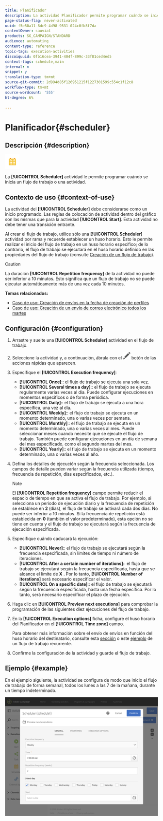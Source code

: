 ```yaml
---
title: Planificador
description: La actividad Planificador permite programar cuándo se inicia un flujo de trabajo o una actividad.
page-status-flag: never-activated
uuid: f5e50a11-8dc9-4d98-9531-024c0fb3f7da
contentOwner: sauviat
products: SG_CAMPAIGN/STANDARD
audience: automating
content-type: reference
topic-tags: execution-activities
discoiquuid: 0fb16cea-3941-404f-899c-33f81ced4ed5
context-tags: schedule,main
internal: n
snippet: y
translation-type: tm+mt
source-git-commit: 2d994d85f126951215f1227301599c554c1f12c8
workflow-type: tm+mt
source-wordcount: '555'
ht-degree: 6%

---
```



# Planificador{#scheduler}

## Descripción {#description}

![](assets/scheduler.png)

La **[!UICONTROL Scheduler]** actividad le permite programar cuándo se inicia un flujo de trabajo o una actividad.

## Contexto de uso {#context-of-use}

La actividad del **[!UICONTROL Scheduler]** debe considerarse como un inicio programado. Las reglas de colocación de actividad dentro del gráfico son las mismas que para la actividad **[!UICONTROL Start]**. Esta actividad no debe tener una transición entrante.

Al crear el flujo de trabajo, utilice sólo una **[!UICONTROL Scheduler]** actividad por rama y recuerde establecer un huso horario. Esto le permite realizar el inicio del flujo de trabajo en un huso horario específico; de lo contrario, el flujo de trabajo se ejecutará en el huso horario definido en las propiedades del flujo de trabajo (consulte [Creación de un flujo de trabajo](../../automating/using/building-a-workflow.md)).

>[!CAUTION]
>
>La duración **[!UICONTROL Repetition frequency]** de la actividad no puede ser inferior a 10 minutos. Esto significa que un flujo de trabajo no se puede ejecutar automáticamente más de una vez cada 10 minutos.

**Temas relacionados:**

* [Caso de uso: Creación de envíos en la fecha de creación de perfiles](../../automating/using/workflow-creation-date-query.md)
* [Caso de uso: Creación de un envío de correo electrónico todos los martes](../../automating/using/workflow-weekly-offer.md)

## Configuración {#configuration}

1. Arrastre y suelte una **[!UICONTROL Scheduler]** actividad en el flujo de trabajo.
1. Seleccione la actividad y, a continuación, ábrala con el ![](assets/edit_darkgrey-24px.png) botón de las acciones rápidas que aparecen.
1. Especifique el **[!UICONTROL Execution frequency]**:

   * **[!UICONTROL Once]**:: el flujo de trabajo se ejecuta una sola vez.
   * **[!UICONTROL Several times a day]**:: el flujo de trabajo se ejecuta regularmente varias veces al día. Puede configurar ejecuciones en momentos específicos o de forma periódica.
   * **[!UICONTROL Daily]**:: el flujo de trabajo se ejecuta a una hora específica, una vez al día.
   * **[!UICONTROL Weekly]**:: el flujo de trabajo se ejecuta en un momento determinado, una o varias veces por semana.
   * **[!UICONTROL Monthly]**:: el flujo de trabajo se ejecuta en un momento determinado, una o varias veces al mes. Puede seleccionar meses cuando necesite que se ejecute el flujo de trabajo. También puede configurar ejecuciones en un día de semana del mes especificado, como el segundo martes del mes.
   * **[!UICONTROL Yearly]**:: el flujo de trabajo se ejecuta en un momento determinado, una o varias veces al año.

1. Defina los detalles de ejecución según la frecuencia seleccionada. Los campos de detalle pueden variar según la frecuencia utilizada (tiempo, frecuencia de repetición, días especificados, etc.).

   >[!NOTE]
   >
   >El **[!UICONTROL Repetition frequency]** campo permite reducir el espacio de tiempo en que se activa el flujo de trabajo. Por ejemplo, si selecciona un período de ejecución diario y la frecuencia de repetición se establece en **2** (días), el flujo de trabajo se activará cada dos días. No puede ser inferior a 10 minutos. Si la frecuencia de repetición está establecida en **0** (también el valor predeterminado), esta opción no se tiene en cuenta y el flujo de trabajo se ejecutará según la frecuencia de ejecución especificada.

1. Especifique cuándo caducará la ejecución:

   * **[!UICONTROL Never]**:: el flujo de trabajo se ejecutará según la frecuencia especificada, sin límites de tiempo ni número de iteraciones.
   * **[!UICONTROL After a certain number of iterations]**:: el flujo de trabajo se ejecutará según la frecuencia especificada, hasta que se alcance el límite de **X** . Por lo tanto, **[!UICONTROL Number of iterations]** será necesario especificar el valor.
   * **[!UICONTROL On a specific date]**:: el flujo de trabajo se ejecutará según la frecuencia especificada, hasta una fecha específica. Por lo tanto, será necesario especificar el plazo de ejecución.

1. Haga clic en **[!UICONTROL Preview next executions]** para comprobar la programación de las siguientes diez ejecuciones del flujo de trabajo.

1. En la **[!UICONTROL Execution options]** ficha, configure el huso horario del Planificador en el **[!UICONTROL Time zone]** campo.

   Para obtener más información sobre el envío de envíos en función del huso horario del destinatario, consulte esta [sección](../../sending/using/sending-messages-at-the-recipient-s-time-zone.md) o este [ejemplo](../../automating/using/recurring-push-notifications.md) de un flujo de trabajo recurrente.

1. Confirme la configuración de la actividad y guarde el flujo de trabajo.

## Ejemplo {#example}

En el ejemplo siguiente, la actividad se configura de modo que inicio el flujo de trabajo de forma semanal, todos los lunes a las 7 de la mañana, durante un tiempo indeterminado.

![](assets/wkf_scheduler_example.png)

